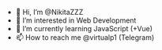 - 👋 Hi, I’m @NikitaZZZ
- 👀 I’m interested in Web Development
- 🌱 I’m currently learning JavaScript (+Vue)
- 📫 How to reach me @virtualp1 (Telegram)
